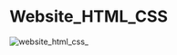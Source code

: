 # Website_HTML_CSS

![website_html_css_](https://user-images.githubusercontent.com/62521719/190789969-a05f1ae6-faf5-44e3-b4eb-eab9378b88aa.png)
